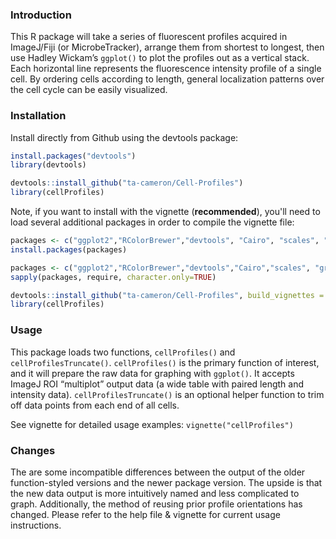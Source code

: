 ### Introduction

This R package will take a series of fluorescent profiles acquired in ImageJ/Fiji (or MicrobeTracker), arrange them from shortest to longest, then use Hadley Wickam’s `ggplot()` to plot the profiles out as a vertical stack. Each horizontal line represents the fluorescence intensity profile of a single cell. By ordering cells according to length, general localization patterns over the cell cycle can be easily visualized.

### Installation

Install directly from Github using the devtools package:
```R
install.packages("devtools")
library(devtools)

devtools::install_github("ta-cameron/Cell-Profiles")
library(cellProfiles)
```

Note, if you want to install with the vignette (**recommended**), you'll need to load several additional packages in order to compile the vignette file:
```R
packages <- c("ggplot2","RColorBrewer","devtools", "Cairo", "scales", "knitr")
install.packages(packages)

packages <- c("ggplot2","RColorBrewer","devtools","Cairo","scales", "grid")
sapply(packages, require, character.only=TRUE)

devtools::install_github("ta-cameron/Cell-Profiles", build_vignettes = TRUE)
library(cellProfiles)
```


### Usage

This package loads two functions, `cellProfiles()` and `cellProfilesTruncate()`. `cellProfiles()` is the primary function of interest, and it will prepare the raw data for graphing with `ggplot()`. It accepts ImageJ ROI “multiplot” output data (a wide table with paired length and intensity data). `cellProfilesTruncate()` is an optional helper function to trim off data points from each end of all cells. 

See vignette for detailed usage examples: `vignette("cellProfiles")`

### Changes

The are some incompatible differences between the output of the older function-styled versions and the newer package version. The upside is that the new data output is more intuitively named and less complicated to graph. Additionally, the method of reusing prior profile orientations has changed. Please refer to the help file & vignette for current usage instructions.